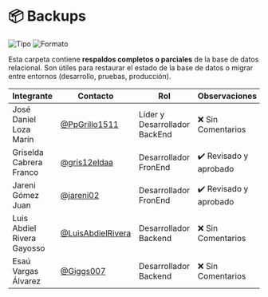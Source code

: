 # 📦 Backups

![Tipo](https://img.shields.io/badge/Contenido-Respaldos%20SQL-blue?style=flat-square)
![Formato](https://img.shields.io/badge/Formato-.sql%20%7C%20.sql.gz-green?style=flat-square)

Esta carpeta contiene **respaldos completos o parciales** de la base de datos relacional. Son útiles para restaurar el estado de la base de datos o migrar entre entornos (desarrollo, pruebas, producción).

|Integrante|Contacto|Rol|Observaciones|
|------------|--------|---|---|
|José Daniel Loza Marín |[@PpGrillo1511](https://github.com/PpGrillo1511)|Líder y Desarrollador BackEnd|❌ Sin Comentarios|
|Griselda Cabrera Franco |[@gris12eldaa](https://github.com/gris12eldaa)|Desarrollador FronEnd|✔️  Revisado y aprobado|
|Jareni Gómez Juan |[@jareni02](https://github.com/jareni02)|Desarrollador FronEnd|✔️  Revisado y aprobado|
|Luis Abdiel Rivera Gayosso |[@LuisAbdielRivera](https://github.com/LuisAbdielRivera)|Desarrollador Backend|❌ Sin Comentarios|
|Esaú Vargas Álvarez |[@Giggs007](https://github.com/Giggs007)|Desarrollador Backend|❌ Sin Comentarios|
